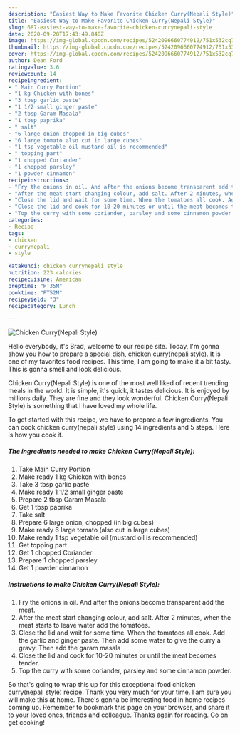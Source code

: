 ```yaml
---
description: "Easiest Way to Make Favorite Chicken Curry(Nepali Style)"
title: "Easiest Way to Make Favorite Chicken Curry(Nepali Style)"
slug: 687-easiest-way-to-make-favorite-chicken-currynepali-style
date: 2020-09-28T17:43:49.848Z
image: https://img-global.cpcdn.com/recipes/5242096660774912/751x532cq70/chicken-currynepali-style-recipe-main-photo.jpg
thumbnail: https://img-global.cpcdn.com/recipes/5242096660774912/751x532cq70/chicken-currynepali-style-recipe-main-photo.jpg
cover: https://img-global.cpcdn.com/recipes/5242096660774912/751x532cq70/chicken-currynepali-style-recipe-main-photo.jpg
author: Dean Ford
ratingvalue: 3.6
reviewcount: 14
recipeingredient:
- " Main Curry Portion"
- "1 kg Chicken with bones"
- "3 tbsp garlic paste"
- "1 1/2 small ginger paste"
- "2 tbsp Garam Masala"
- "1 tbsp paprika"
- " salt"
- "6 large onion chopped in big cubes"
- "6 large tomato also cut in large cubes"
- "1 tsp vegetable oil mustard oil is recommended"
- " topping part"
- "1 chopped Coriander"
- "1 chopped parsley"
- "1 powder cinnamon"
recipeinstructions:
- "Fry the onions in oil. And after the onions become transparent add the meat."
- "After the meat start changing colour, add salt. After 2 minutes, when the meat starts to leave water add the tomatoes."
- "Close the lid and wait for some time. When the tomatoes all cook. Add the garlic and ginger paste. Then add some water to give the curry a gravy. Then add the garam masala"
- "Close the lid and cook for 10-20 minutes or until the meat becomes tender."
- "Top the curry with some coriander, parsley and some cinnamon powder."
categories:
- Recipe
tags:
- chicken
- currynepali
- style

katakunci: chicken currynepali style 
nutrition: 223 calories
recipecuisine: American
preptime: "PT35M"
cooktime: "PT52M"
recipeyield: "3"
recipecategory: Lunch

---
```



![Chicken Curry(Nepali Style)](https://img-global.cpcdn.com/recipes/5242096660774912/751x532cq70/chicken-currynepali-style-recipe-main-photo.jpg)

Hello everybody, it's Brad, welcome to our recipe site. Today, I'm gonna show you how to prepare a special dish, chicken curry(nepali style). It is one of my favorites food recipes. This time, I am going to make it a bit tasty. This is gonna smell and look delicious.



Chicken Curry(Nepali Style) is one of the most well liked of recent trending meals in the world. It is simple, it's quick, it tastes delicious. It is enjoyed by millions daily. They are fine and they look wonderful. Chicken Curry(Nepali Style) is something that I have loved my whole life.


To get started with this recipe, we have to prepare a few ingredients. You can cook chicken curry(nepali style) using 14 ingredients and 5 steps. Here is how you cook it.

<!--inarticleads1-->

##### The ingredients needed to make Chicken Curry(Nepali Style):

1. Take  Main Curry Portion
1. Make ready 1 kg Chicken with bones
1. Take 3 tbsp garlic paste
1. Make ready 1 1/2 small ginger paste
1. Prepare 2 tbsp Garam Masala
1. Get 1 tbsp paprika
1. Take  salt
1. Prepare 6 large onion, chopped (in big cubes)
1. Make ready 6 large tomato (also cut in large cubes)
1. Make ready 1 tsp vegetable oil (mustard oil is recommended)
1. Get  topping part
1. Get 1 chopped Coriander
1. Prepare 1 chopped parsley
1. Get 1 powder cinnamon




<!--inarticleads2-->

##### Instructions to make Chicken Curry(Nepali Style):

1. Fry the onions in oil. And after the onions become transparent add the meat.
1. After the meat start changing colour, add salt. After 2 minutes, when the meat starts to leave water add the tomatoes.
1. Close the lid and wait for some time. When the tomatoes all cook. Add the garlic and ginger paste. Then add some water to give the curry a gravy. Then add the garam masala
1. Close the lid and cook for 10-20 minutes or until the meat becomes tender.
1. Top the curry with some coriander, parsley and some cinnamon powder.




So that's going to wrap this up for this exceptional food chicken curry(nepali style) recipe. Thank you very much for your time. I am sure you will make this at home. There's gonna be interesting food in home recipes coming up. Remember to bookmark this page on your browser, and share it to your loved ones, friends and colleague. Thanks again for reading. Go on get cooking!
